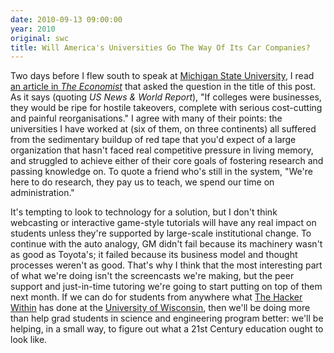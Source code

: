 ```yaml
---
date: 2010-09-13 09:00:00
year: 2010
original: swc
title: Will America's Universities Go The Way Of Its Car Companies?
---
```

<p>Two days before I flew south to speak at <a href="http://www.msu.edu/">Michigan State University</a>, I read <a href="http://www.economist.com/node/16941775">an article in <em>The Economist</em></a> that asked the question in the title of this post. As it says (quoting <em>US News &amp; World Report</em>), "If colleges were  businesses, they would be ripe for hostile takeovers, complete with  serious cost-cutting and painful reorganisations." I agree with many of their points: the universities I have worked at (six of them, on three continents) all suffered from the sedimentary buildup of red tape that you'd expect of a large organization that hasn't faced real competitive pressure in living memory, and struggled to achieve either of their core goals of fostering research and passing knowledge on. To quote a friend who's still in the system, "We're here to do research, they pay us to teach, we spend our time on administration."</p>
<p>It's tempting to look to technology for a solution, but I don't think webcasting or interactive game-style tutorials will have any real impact on students unless they're supported by large-scale institutional change. To continue with the auto analogy, GM didn't fail because its machinery wasn't as good as Toyota's; it failed because its business model and thought processes weren't as good. That's why I think that the most interesting part of what we're doing isn't the screencasts we're making, but the peer support and just-in-time tutoring we're going to start putting on top of them next month. If we can do for students from anywhere what <a href="http://hackerwithin.org/thw/">The Hacker Within</a> has done at the <a href="http://www.wisc.edu/">University of Wisconsin</a>, then we'll be doing more than help grad students in science and engineering program better: we'll be helping, in a small way, to figure out what a 21st Century education ought to look like.</p>
